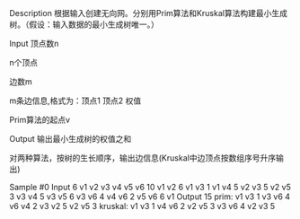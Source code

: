 Description
根据输入创建无向网。分别用Prim算法和Kruskal算法构建最小生成树。（假设：输入数据的最小生成树唯一。）

Input
顶点数n

n个顶点

边数m

m条边信息,格式为：顶点1 顶点2 权值

Prim算法的起点v

Output
输出最小生成树的权值之和

对两种算法，按树的生长顺序，输出边信息(Kruskal中边顶点按数组序号升序输出)

Sample
#0
Input
6
v1 v2 v3 v4 v5 v6 
10
v1 v2 6
v1 v3 1
v1 v4 5
v2 v3 5
v2 v5 3
v3 v4 5
v3 v5 6
v3 v6 4
v4 v6 2
v5 v6 6
v1
Output
15
prim:
v1 v3 1
v3 v6 4
v6 v4 2
v3 v2 5
v2 v5 3
kruskal:
v1 v3 1
v4 v6 2
v2 v5 3
v3 v6 4
v2 v3 5